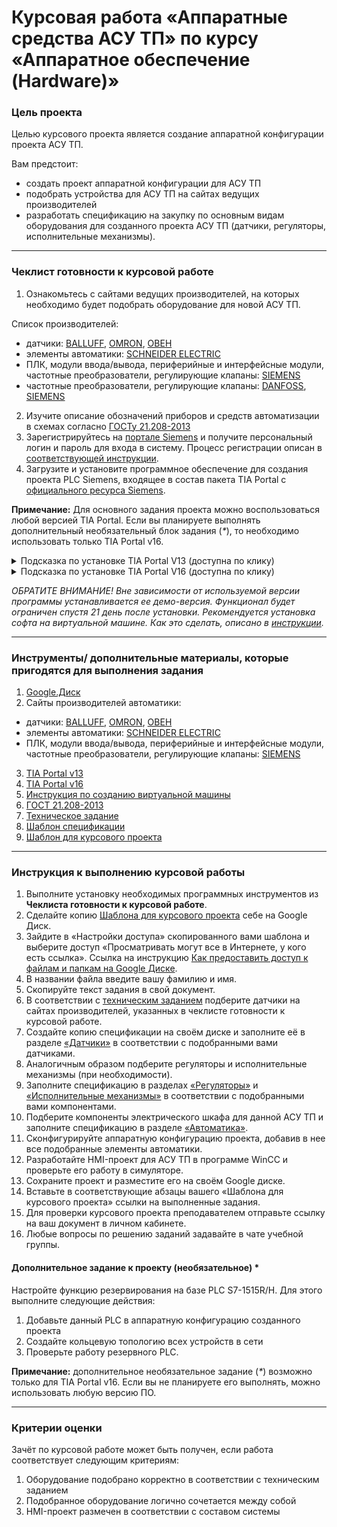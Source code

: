 # Курсовая работа «Аппаратные средства АСУ ТП» по курсу «Аппаратное обеспечение (Hardware)»

### Цель проекта

Целью курсового проекта является создание аппаратной конфигурации проекта АСУ ТП. 

Вам предстоит:

- создать проект аппаратной конфигурации для АСУ ТП
- подобрать устройства для АСУ ТП на сайтах ведущих производителей
- разработать спецификацию на закупку по основным видам оборудования для созданного проекта АСУ ТП (датчики, регуляторы, исполнительные механизмы).

-----

### Чеклист готовности к курсовой работе

1. Ознакомьтесь с сайтами ведущих производителей, на которых необходимо будет подобрать оборудование для новой АСУ ТП. 

Список производителей:
- датчики: [BALLUFF](https://www.balluff.com/ru-ru), [OMRON](https://industrial.omron.ru/ru/home), [ОВЕН](https://owen.ru/)
- элементы автоматики: [SCHNEIDER ELECTRIC](https://www.se.com/ru/ru/)
- ПЛК, модули ввода/вывода, периферийные и интерфейсные модули, частотные преобразователи, регулирующие клапаны: [SIEMENS](https://mall.industry.siemens.com/goos/WelcomePage.aspx?regionUrl=/ru&language=ru)
- частотные преобразователи, регулирующие клапаны: [DANFOSS](https://www.danfoss.com/ru-ru/), [SIEMENS](https://mall.industry.siemens.com/goos/WelcomePage.aspx?regionUrl=/ru&language=ru)
2. Изучите описание обозначений приборов и средств автоматизации в схемах согласно [ГОСТу 21.208-2013](https://mvif.ru/uslovnyie-oboznacheniya-priborov-i-sredstv-avtomatizaczii-v-sxemax-gost-21.404-85)
3. Зарегистрируйтесь на [портале Siemens](https://mall.industry.siemens.com/goos/WelcomePage.aspx?regionUrl=/ru&language=ru) и получите персональный логин и пароль для входа в систему. Процесс регистрации описан в [соответствующей инструкции](https://docs.google.com/presentation/d/1RPHvCE2OxBbHRMWSAV2E-HxscZvR2nRIZVHCy8hvjJE/edit?usp=sharing).
4. Загрузите и установите программное обеспечение для создания проекта PLC Siemens, входящее в состав пакета TIA Portal с [официального ресурса Siemens](https://support.industry.siemens.com/cs/document/78793685/simatic-step-7-(tia-portal)-v13-trial-download?dti=0&lc=en-DE).

**Примечание:** Для основного задания проекта можно воспользоваться любой версией TIA Portal. Если вы планируете выполнять дополнительный необязательный блок задания (_*_), то необходимо использовать только TIA Portal v16.
<details>
  <summary> Подсказка по установке TIA Portal V13 (доступна по клику)</summary>
  
  
1. Скачайте все файлы по [ссылке](https://support.industry.siemens.com/cs/document/109745155/simatic-step-7-including-plcsim-v13-sp2-trial-download?dti=0&lc=en-DE) в две отдельные папки:
  - STEP 7 Professional V13 SP2 (DVD 1, DVD 2, SHA-256 checksum)
  ![image](https://github.com/netology-code/phd-homeworks/blob/main/6.6/Step7_1.png)
  - SIMATIC STEP 7 PLCSIM V13 SP2 for STEP 7 Basic and STEP 7 Professional (включая SHA-256 checksum)
    ![image](https://github.com/netology-code/phd-homeworks/blob/main/6.6/Step7_2.png)
2. Запустите установочный файл SIMATIC_STEP_7_Professional_V13_SP2_Upd4.exe, пройдите стандартную процедуру установки.
3. Запустите установочный файл SIMATIC_S7_PLCSIM_V13_SP2.exe, пройдите стандартную процедуру установки.

    ---
  
</details>

<details>
  <summary> Подсказка по установке TIA Portal V16 (доступна по клику) </summary>

1. Скачайте все файлы по [ссылке](https://support.industry.siemens.com/cs/document/109772803/simatic-step-7-incl-safety-and-wincc-v16-trial-download?dti=0&lc=en-KW) в две отдельные папки:
  - STEP 7 Professional V16 SP2 (DVD 1, DVD 2, SHA-256 checksum)
  ![image](https://github.com/netology-code/phd-homeworks/blob/main/6.10/Step7v16_1.png)
  - SIMATIC STEP 7 PLCSIM V16 SP2 for STEP 7 Basic and STEP 7 Professional (включая SHA-256 checksum)
    ![image](https://github.com/netology-code/phd-homeworks/blob/main/6.10/Step7v16_2.png)
2. Запустите установочный файл TIA_Portal_Step7_Prof_Safety_WINCC_Adv_Unified_V16.exe, пройдите стандартную процедуру установки.
3. Запустите установочный файл SIMATIC_S7PLCSIM_V16.exe, пройдите стандартную процедуру установки.

  -----
  
</details>
  
*ОБРАТИТЕ ВНИМАНИЕ! Вне зависимости от используемой версии программы устанавливается ее демо-версия. Функционал будет ограничен спустя 21 день после установки. Рекомендуется установка софта на виртуальной машине. Как это сделать, описано в [инструкции](https://docs.google.com/presentation/d/1psnSlotXT7cr8ECnaZaTCDLnIyYOGUzCArLeydeRztY/edit?usp=sharing).*

------

### Инструменты/ дополнительные материалы, которые пригодятся для выполнения задания

1. [Google.Диск](https://drive.google.com/drive/u/0/my-drive)
2. Сайты производителей автоматики:
- датчики: [BALLUFF](https://www.balluff.com/ru-ru), [OMRON](https://industrial.omron.ru/ru/home), [ОВЕН](https://owen.ru/)
- элементы автоматики: [SCHNEIDER ELECTRIC](https://www.se.com/ru/ru/)
- ПЛК, модули ввода/вывода, периферийные и интерфейсные модули, частотные преобразователи, регулирующие клапаны: [SIEMENS](https://mall.industry.siemens.com/goos/WelcomePage.aspx?regionUrl=/ru&language=ru)
3. [TIA Portal v13](https://support.industry.siemens.com/cs/document/78793685/simatic-step-7-(tia-portal)-v13-trial-download?dti=0&lc=en-DE)
4. [TIA Portal v16](https://support.industry.siemens.com/cs/document/109772803/simatic-step-7-incl-safety-and-wincc-v16-trial-download?dti=0&lc=en-KW)
5. [Инструкция по созданию виртуальной машины](https://docs.google.com/presentation/d/1psnSlotXT7cr8ECnaZaTCDLnIyYOGUzCArLeydeRztY/edit?usp=sharing)
6. [ГОСТ 21.208-2013](https://mvif.ru/uslovnyie-oboznacheniya-priborov-i-sredstv-avtomatizaczii-v-sxemax-gost-21.404-85)
7. [Техническое задание](https://docs.google.com/document/d/1Q0ODET9wv9G1nzHl13mzmrpZ0cfT2YczUlS8IE5zFis/edit?usp=sharing)
8. [Шаблон спецификации](https://docs.google.com/spreadsheets/d/1aTwbcsF_Wrfi-dd64A1or906VzEMH9smy5EqbGPL0Jg/edit?usp=sharing)
9. [Шаблон для курсового проекта](https://docs.google.com/document/d/1Xz9LoDJ5GSJd0NKZgSEUXIXm_1DkrAzvoSbFq15mWaU/edit?usp=sharing)

-----

### Инструкция к выполнению курсовой работы

1. Выполните установку необходимых программных инструментов из **Чеклиста готовности к курсовой работе**.
2. Сделайте копию [Шаблона для курсового проекта](https://docs.google.com/document/d/1Xz9LoDJ5GSJd0NKZgSEUXIXm_1DkrAzvoSbFq15mWaU/edit?usp=sharing) себе на Google Диск.
3. Зайдите в «Настройки доступа» скопированного вами шаблона и выберите доступ «Просматривать могут все в Интернете, у кого есть ссылка». Ссылка на инструкцию [Как предоставить доступ к файлам и папкам на Google Диске](https://support.google.com/docs/answer/2494822?hl=ru&co=GENIE.Platform%3DDesktop).
4. В названии файла введите вашу фамилию и имя.
5. Скопируйте текст задания в свой документ.
6. В соответствии с [техническим заданием](https://docs.google.com/document/d/1Q0ODET9wv9G1nzHl13mzmrpZ0cfT2YczUlS8IE5zFis/edit?usp=sharing) подберите датчики на сайтах производителей, указанных в чеклисте готовности к курсовой работе.
7. Создайте копию спецификации на своём диске и заполните её в разделе [«Датчики»](https://docs.google.com/spreadsheets/d/1aTwbcsF_Wrfi-dd64A1or906VzEMH9smy5EqbGPL0Jg/edit#gid=340646123&range=A1) в соответствии с подобранными вами датчиками.
8. Аналогичным образом подберите регуляторы и исполнительные механизмы (при необходимости).
9. Заполните спецификацию в разделах [«Регуляторы»](https://docs.google.com/spreadsheets/d/1aTwbcsF_Wrfi-dd64A1or906VzEMH9smy5EqbGPL0Jg/edit#gid=930614803&range=A1) и [«Исполнительные механизмы»](https://docs.google.com/spreadsheets/d/1aTwbcsF_Wrfi-dd64A1or906VzEMH9smy5EqbGPL0Jg/edit#gid=934707263&range=A1) в соответствии с подобранными вами компонентами.
10. Подберите компоненты электрического шкафа для данной АСУ ТП и заполните спецификацию в разделе [«Автоматика»](https://docs.google.com/spreadsheets/d/1aTwbcsF_Wrfi-dd64A1or906VzEMH9smy5EqbGPL0Jg/edit#gid=581303739&range=A1).
11. Сконфигурируйте аппаратную конфигурацию проекта, добавив в нее все подобранные элементы автоматики. 
12. Разработайте HMI-проект для АСУ ТП в программе WinCC и проверьте его работу в симуляторе.
13. Сохраните проект и разместите его на своём Google диске.
14. Вставьте в соответствующие абзацы вашего «Шаблона для курсового проекта» ссылки на выполненные задания.
15. Для проверки курсового проекта преподавателем отправьте ссылку на ваш документ в личном кабинете.
16. Любые вопросы по решению заданий задавайте в чате учебной группы.

#### **Дополнительное задание к проекту (необязательное)** *

Настройте функцию резервирования на базе PLC S7-1515R/H. Для этого выполните следующие действия:
1. Добавьте данный PLC в аппаратную конфигурацию созданного проекта
2. Создайте кольцевую топологию всех устройств в сети
3. Проверьте работу резервного PLC.

**Примечание:** дополнительное необязательное задание (_*_) возможно только для TIA Portal v16.
Если вы не планируете его выполнять, можно использовать любую версию ПО.

-----

### Критерии оценки

Зачёт по курсовой работе может быть получен, если работа соответствует следующим критериям:

1. Оборудование подобрано корректно в соответствии с техническим заданием
2. Подобранное оборудование логично сочетается между собой
3. HMI-проект размечен в соответствии с составом системы
